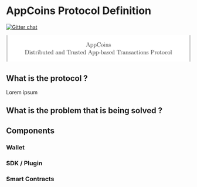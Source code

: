 # AppCoins Protocol Definition

[![Gitter chat](https://badges.gitter.im/gitterHQ/gitter.png)](https://gitter.im/appcoins/Lobby)

![App Coins Protocol - Distributed and Trusted App-based Transactions Protocol ](images/coverProtocol.png)

## What is the protocol ? 

Lorem ipsum

## What is the problem that is being solved ? 

## Components

### Wallet

### SDK / Plugin

### Smart Contracts





